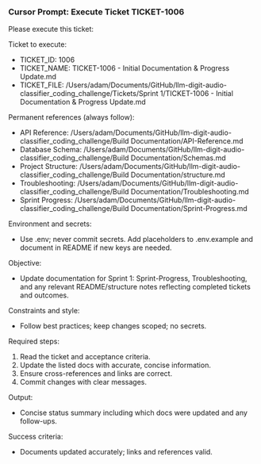 ### Cursor Prompt: Execute Ticket TICKET-1006

Please execute this ticket:

Ticket to execute:
- TICKET_ID: 1006
- TICKET_NAME: TICKET-1006 - Initial Documentation & Progress Update.md
- TICKET_FILE: /Users/adam/Documents/GitHub/llm-digit-audio-classifier_coding_challenge/Tickets/Sprint 1/TICKET-1006 - Initial Documentation & Progress Update.md

Permanent references (always follow):
- API Reference: /Users/adam/Documents/GitHub/llm-digit-audio-classifier_coding_challenge/Build Documentation/API-Reference.md
- Database Schema: /Users/adam/Documents/GitHub/llm-digit-audio-classifier_coding_challenge/Build Documentation/Schemas.md
- Project Structure: /Users/adam/Documents/GitHub/llm-digit-audio-classifier_coding_challenge/Build Documentation/structure.md
- Troubleshooting: /Users/adam/Documents/GitHub/llm-digit-audio-classifier_coding_challenge/Build Documentation/Troubleshooting.md
- Sprint Progress: /Users/adam/Documents/GitHub/llm-digit-audio-classifier_coding_challenge/Build Documentation/Sprint-Progress.md

Environment and secrets:
- Use .env; never commit secrets. Add placeholders to .env.example and document in README if new keys are needed.

Objective:
- Update documentation for Sprint 1: Sprint-Progress, Troubleshooting, and any relevant README/structure notes reflecting completed tickets and outcomes.

Constraints and style:
- Follow best practices; keep changes scoped; no secrets.

Required steps:
1) Read the ticket and acceptance criteria.
2) Update the listed docs with accurate, concise information.
3) Ensure cross-references and links are correct.
4) Commit changes with clear messages.

Output:
- Concise status summary including which docs were updated and any follow-ups.

Success criteria:
- Documents updated accurately; links and references valid. 